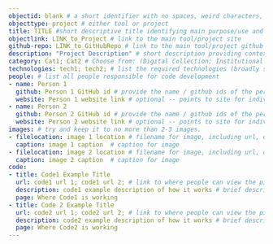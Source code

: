 ```yaml
---
objectid: blank # a short identifier with no spaces, weird characters, etc.
objecttype: project # either tool or project
title: TITLE #short descriptive title identifying main purpose/use and possibly technology
objectlink: LINK_to_Project # link to the main tool/project site
github-repo: LINK_to_GitHubRepo # link to the main tool/project github repository, only if different
description: "Project Description" # short description providing contextual information about the uses, technologies, examples, tools, and/or category the recipe addresses 
category: Cat1; Cat2 # Choose from: (Digital Collection; Institutional Repository; Research Guide; Qualitative Data Analysis; Oral History; Library Website; Critical Edition; OER; screwing-around;) or, if you have to, add a new one
technologies: tech1; tech2; # list the required technologies (broadly speaking) important to and/or necessary for your recipe; separate by semi-colon. Include the site generator first. Example: jekyll; bootstrap;svg;
people: # list all people responsible for code development
- name: Person 1
  github: Person 1 GitHub id # provide the name / github ids of the person and/or people developing this recipe; separate multiple people by semi-colon
  website: Person 1 website link # optional -- points to site for individual. 
- name: Person 2
  github: Person 2 GitHub id # provide the name / github ids of the person and/or people developing this recipe; separate multiple people by semi-colon
  website: Person 2 website link # optional -- points to site for individual. 
images: # try and keep it to no more than 2-3 images. 
- filelocation: image 1 location # filename for image, including url, or extension and folder of this repository (i.e. '/images/picture.jpg')
  caption: image 1 caption  # caption for image
- filelocation: image 2 location # filename for image, including url, or extension and folder of this repository (i.e. '/images/picture.jpg')
  caption: image 2 caption  # caption for image
code: 
- title: Code1 Example Title
  url: code1 url 1; code1 url 2; # link to where people can view the piece of code, preferabbly in a GitHub repo
  description: code1 example description of how it works # brief description of the piece of code and how it's used.
  page: Where Code1 is working 
- title: Code 2 Example Title
  url: code2 url 1; code2 url 2; # link to where people can view the piece of code, preferabbly in a GitHub repo
  description: code2 example description of how it works # brief description of the piece of code and how it's used.
  page: Where Code2 is working 
---
```



